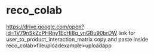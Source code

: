 # reco_colab

https://drive.google.com/open?id=1V79nSkZcPHRny1EcHi8q_vnGBu90brDW link for user_to_product_interaction_matrix
copy and paste inside reco_colab>fileuploadexample>uploadapp
